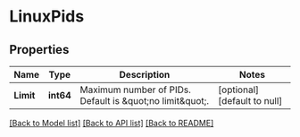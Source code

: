 # LinuxPids

## Properties
Name | Type | Description | Notes
------------ | ------------- | ------------- | -------------
**Limit** | **int64** | Maximum number of PIDs. Default is \&quot;no limit\&quot;. | [optional] [default to null]

[[Back to Model list]](../README.md#documentation-for-models) [[Back to API list]](../README.md#documentation-for-api-endpoints) [[Back to README]](../README.md)


